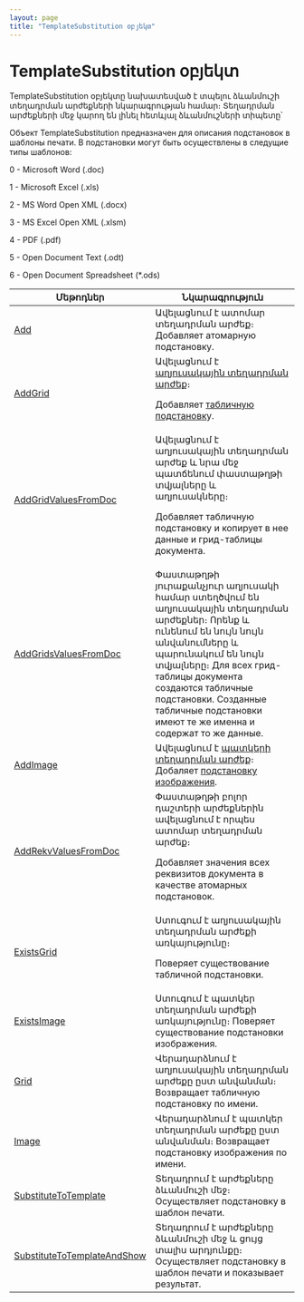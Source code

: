```yaml
---
layout: page
title: "TemplateSubstitution օբյեկտ"
---
```


# TemplateSubstitution օբյեկտ

TemplateSubstitution օբյեկտը նախատեսված է տպելու ձևանմուշի տեղադրման արժեքների  նկարագրության համար։ Տեղադրման արժեքների մեջ կարող են լինել հետևյալ ձևանմուշների տիպետը՝

Объект TemplateSubstitution предназначен для описания подстановок в шаблоны печати. В подстановки могут быть осуществлены в следущие типы шаблонов:

0    -    Microsoft Word  (.doc)

1    -    Microsoft Excel (.xls)

2    -    MS Word Open XML (.docx)

3    -    MS Excel Open XML (.xlsm)

4    -    PDF (.pdf)

5    -    Open Document Text (.odt)

6    -    Open Document Spreadsheet (*.ods)





| Մեթոդներ | Նկարագրություն |
|--|--|
| [Add](TemplateSubstitution/Add.md) | Ավելացնում է ատոմար տեղադրման արժեք։ Добавляет атомарную подстановку. |
| [AddGrid](TemplateSubstitution/AddGrid.md) | Ավելացնում է [աղյուսակային տեղադրման արժեք](TemplateSubstitutionGrid.html)։<p>Добавляет [табличную подстановк](TemplateSubstitutionGrid.html)у.</p> |
| [AddGridValuesFromDoc](TemplateSubstitution/AddGridValuesFromDoc.md) | Ավելացնում է աղյուսակային տեղադրման արժեք և նրա մեջ պատճենում փաստաթղթի տվյալները և աղյուսակները։ <p>Добавляет табличную подстановку и копирует в нее данные и грид-таблицы документа.</p> |
| [AddGridsValuesFromDoc](TemplateSubstitution/AddGridsValuesFromDoc.md) | Փաստաթղթի յուրաքանչյուր աղյուսակի համար ստեղծվում են աղյուսակային տեղադրման արժեքներ։ Որենք և ունենում են նույն նույն անվանումները և պարունակում են նույն տվյալները։  Для всех грид-таблицы документа создаются табличные подстановки. Созданные табличные подстановки имеют те же именна и содержат то же данные. |
| [AddImage](TemplateSubstitution/AddImage.md) | Ավելացնում է [պատկերի տեղադրման արժեք](TemplateSubstitutionImage.html)։  Добаляет 	[подстановку изображения](TemplateSubstitutionImage.html). |
| [AddRekvValuesFromDoc](TemplateSubstitution/AddRekvValuesFromDoc.md) | Փաստաթղթի բոլոր դաշտերի արժեքներին ավելացնում է որպես ատոմար տեղադրման արժեք։ <p>Добавляет значения всех реквизитов документа в качестве атомарных подстановок.</p> |
| [ExistsGrid](TemplateSubstitution/ExistsGrid.md) | Ստուգում է աղյուսակային  տեղադրման արժեքի առկայությունը։ <p>Поверяет существование табличной подстановки.</p> |
| [ExistsImage](TemplateSubstitution/ExisitsImage.md) | Ստուգում է պատկեր տեղադրման արժեքի առկայությունը։ Поверяет существование подстановки изображения. |
| [Grid](TemplateSubstitution/Grid.md) | Վերադարձնում է աղյուսակային տեղադրման արժեքը ըստ անվանման։ Возвращает табличную подстановку по имени. |
| [Image](TemplateSubstitution/Image.md) |Վերադարձնում է պատկեր տեղադրման արժեքը ըստ անվանման։ Возвращает подстановку изображения по имени. |
| [SubstituteToTemplate](TemplateSubstitution/SubstituteToTemplate.md) | Տեղադրում է արժեքները ձևանմուշի մեջ։ Осуществляет подстановку в шаблон печати. |
| [SubstituteToTemplateAndShow](TemplateSubstitution/SubstituteToTemplateAndShow.md) | Տեղադրում է արժեքները ձևանմուշի մեջ և ցույց տալիս արդյունքը։ Осуществляет подстановку в шаблон печати и показывает результат. |



